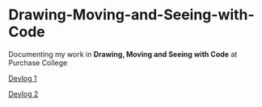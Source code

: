 # Drawing-Moving-and-Seeing-with-Code

Documenting my work in **Drawing, Moving and Seeing with Code** at Purchase College

[Devlog 1](https://famousshame.github.io/Drawing-Moving-and-Seeing-with-Code/2021-02-11-Devlog1)


[Devlog 2](https://famousshame.github.io/Drawing-Moving-and-Seeing-with-Code/2021-02-18-Devlog2)
